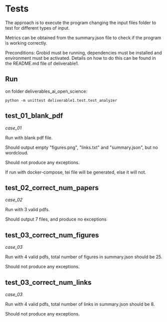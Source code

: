 
<h1> Tests</h1>

The approach is to execute the program changing the input files folder to test for different types of input.

Metrics can be obtained from the summary.json file to check if the program is working correctly.

Preconditions:
    Grobid must be running, dependencies must be installed and environment must be activated.
    Details on how to do this can be found in the README.md file of deliverable1.


<h2>Run</h2>
on folder deliverables_ai_open_science:

    python -m unittest deliverable1.test.test_analyzer

<h2>test_01_blank_pdf</h2>

*case_01*

Run with blank pdf file. 

Should output empty "figures.png", "links.txt" and "summary.json", but no wordcloud.

Should not produce any exceptions.

If run with docker-compose, tei file will be generated, else it will not.

<h2>test_02_correct_num_papers</h2>

*case_02*

Run with 3 valid pdfs.

Should output 7 files, and produce no exceptions

<h2>test_03_correct_num_figures</h2>

*case_03*

Run with 4 valid pdfs, total number of figures in summary.json should be 25.

Should not produce any exceptions.

<h2>test_03_correct_num_links</h2>

*case_03*

Run with 4 valid pdfs, total number of links in summary.json should be 8.

Should not produce any exceptions.
